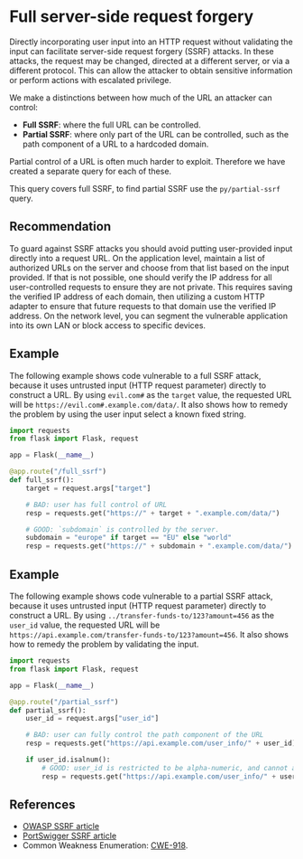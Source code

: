 # Full server-side request forgery
Directly incorporating user input into an HTTP request without validating the input can facilitate server-side request forgery (SSRF) attacks. In these attacks, the request may be changed, directed at a different server, or via a different protocol. This can allow the attacker to obtain sensitive information or perform actions with escalated privilege.

We make a distinctions between how much of the URL an attacker can control:

* **Full SSRF**: where the full URL can be controlled.
* **Partial SSRF**: where only part of the URL can be controlled, such as the path component of a URL to a hardcoded domain.


Partial control of a URL is often much harder to exploit. Therefore we have created a separate query for each of these.

This query covers full SSRF, to find partial SSRF use the `py/partial-ssrf` query.


## Recommendation
To guard against SSRF attacks you should avoid putting user-provided input directly into a request URL. On the application level, maintain a list of authorized URLs on the server and choose from that list based on the input provided. If that is not possible, one should verify the IP address for all user-controlled requests to ensure they are not private. This requires saving the verified IP address of each domain, then utilizing a custom HTTP adapter to ensure that future requests to that domain use the verified IP address. On the network level, you can segment the vulnerable application into its own LAN or block access to specific devices.


## Example
The following example shows code vulnerable to a full SSRF attack, because it uses untrusted input (HTTP request parameter) directly to construct a URL. By using `evil.com#` as the `target` value, the requested URL will be `https://evil.com#.example.com/data/`. It also shows how to remedy the problem by using the user input select a known fixed string.


```python
import requests
from flask import Flask, request

app = Flask(__name__)

@app.route("/full_ssrf")
def full_ssrf():
    target = request.args["target"]

    # BAD: user has full control of URL
    resp = requests.get("https://" + target + ".example.com/data/")

    # GOOD: `subdomain` is controlled by the server.
    subdomain = "europe" if target == "EU" else "world"
    resp = requests.get("https://" + subdomain + ".example.com/data/")

```

## Example
The following example shows code vulnerable to a partial SSRF attack, because it uses untrusted input (HTTP request parameter) directly to construct a URL. By using `../transfer-funds-to/123?amount=456` as the `user_id` value, the requested URL will be `https://api.example.com/transfer-funds-to/123?amount=456`. It also shows how to remedy the problem by validating the input.


```python
import requests
from flask import Flask, request

app = Flask(__name__)

@app.route("/partial_ssrf")
def partial_ssrf():
    user_id = request.args["user_id"]

    # BAD: user can fully control the path component of the URL
    resp = requests.get("https://api.example.com/user_info/" + user_id)

    if user_id.isalnum():
        # GOOD: user_id is restricted to be alpha-numeric, and cannot alter path component of URL
        resp = requests.get("https://api.example.com/user_info/" + user_id)

```

## References
* [OWASP SSRF article](https://owasp.org/www-community/attacks/Server_Side_Request_Forgery)
* [PortSwigger SSRF article](https://portswigger.net/web-security/ssrf)
* Common Weakness Enumeration: [CWE-918](https://cwe.mitre.org/data/definitions/918.html).
